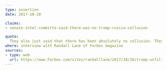 ```yaml
---
type: assertion
date: 2017-10-10

claims:
- senate-intel-committe-said-there-was-no-trump-russia-collusion

quote:
  They also just said that there has been absolutely no collusion. They just said that. Yesterday. Two days ago. Senate. There has been no collusion. I didn't speak to Russians.
where: interview with Randall Lane of Forbes magazine
sources:
- type: web
  url: https://www.Forbes.com/sites/randalllane/2017/10/10/trump-unfiltered/4/
---
```

